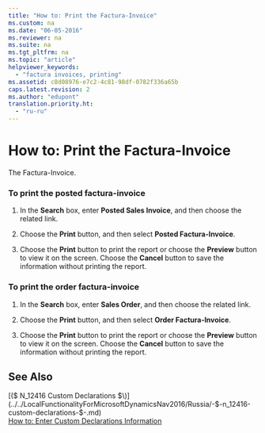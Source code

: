 ```yaml
---
title: "How to: Print the Factura-Invoice"
ms.custom: na
ms.date: "06-05-2016"
ms.reviewer: na
ms.suite: na
ms.tgt_pltfrm: na
ms.topic: "article"
helpviewer_keywords: 
  - "factura invoices, printing"
ms.assetid: c8d08976-e7c2-4c81-98df-0782f336a65b
caps.latest.revision: 2
ms.author: "edupont"
translation.priority.ht: 
  - "ru-ru"
---
```

# How to: Print the Factura-Invoice
The Factura\-Invoice.  
  
### To print the posted factura\-invoice  
  
1.  In the **Search** box, enter **Posted Sales Invoice**, and then choose the related link.  
  
2.  Choose the **Print** button, and then select **Posted Factura\-Invoice**.  
  
3.  Choose the **Print** button to print the report or choose the **Preview** button to view it on the screen. Choose the **Cancel** button to save the information without printing the report.  
  
### To print the order factura\-invoice  
  
1.  In the **Search** box, enter **Sales Order**, and then choose the related link.  
  
2.  Choose the **Print** button, and then select **Order Factura\-Invoice**.  
  
3.  Choose the **Print** button to print the report or choose the **Preview** button to view it on the screen. Choose the **Cancel** button to save the information without printing the report.  
  
## See Also  
 [\($ N\_12416 Custom Declarations $\)](../../LocalFunctionalityForMicrosoftDynamicsNav2016/Russia/-$-n_12416-custom-declarations-$-.md)   
 [How to: Enter Custom Declarations Information](../../LocalFunctionalityForMicrosoftDynamicsNav2016/Russia/how-to-enter-custom-declarations-information.md)